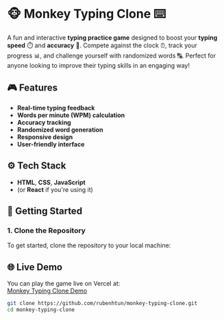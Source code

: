 # 🐵 Monkey Typing Clone ⌨️

A fun and interactive **typing practice game** designed to boost your **typing speed** ⏱️ and **accuracy** 🎯. Compete against the clock ⏰, track your progress 📊, and challenge yourself with randomized words 🔠. Perfect for anyone looking to improve their typing skills in an engaging way!

## 🎮 Features  
- **Real-time typing feedback**  
- **Words per minute (WPM) calculation**  
- **Accuracy tracking**  
- **Randomized word generation**  
- **Responsive design**  
- **User-friendly interface**

## ⚙️ Tech Stack  
- **HTML**, **CSS**, **JavaScript**  
- (or **React** if you're using it)

## 🚀 Getting Started  

### 1. Clone the Repository
To get started, clone the repository to your local machine:

## 🌐 Live Demo  
You can play the game live on Vercel at:  
[Monkey Typing Clone Demo](https://monkey-typing-clone.vercel.app)

```bash
git clone https://github.com/rubenhtun/monkey-typing-clone.git
cd monkey-typing-clone
